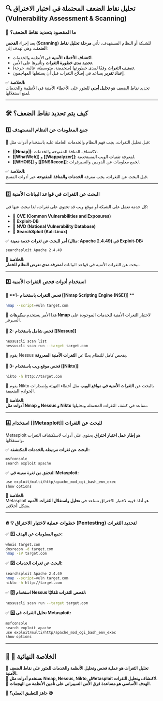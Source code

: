 ## 🔍 **تحليل نقاط الضعف المحتملة في اختبار الاختراق (Vulnerability Assessment & Scanning)**

### 📌 **ما المقصود بتحديد نقاط الضعف؟**

بعد إجراء **الفحص (Scanning)** للشبكة أو النظام المستهدف، تأتي **مرحلة تحليل نقاط الضعف**، وهي تهدف إلى:

- **اكتشاف الأخطاء الأمنية** في الأنظمة والخدمات.
- **تحديد مدى خطورة الثغرات** وتأثيرها على الأمن.
- **تصنيف الثغرات** وفقًا لمدى خطورتها (منخفضة، متوسطة، عالية، حرجة).
- **إعداد تقرير** يساعد في إصلاح الثغرات قبل أن يستغلها المهاجمون.

✅ **الخلاصة:**  
تحديد نقاط الضعف هو **تحليل أمني** للعثور على الأخطاء الأمنية في الأنظمة والخدمات لمنع استغلالها.

---

## 🛠️ **كيف يتم تحديد نقاط الضعف؟**

### 1️⃣ **جمع المعلومات عن النظام المستهدف**

🔹 قبل تحليل الثغرات، يجب فهم النظام والخدمات العاملة عليه باستخدام أدوات مثل:

- **[[Nmap]]**: لاكتشاف المنافذ المفتوحة والخدمات.
- **[[WhatWeb]]** و **[[Wappalyzer]]**: لمعرفة تقنيات الويب المستخدمة.
- **[[WHOIS]]** و **[[DNSRecon]]**: لجمع معلومات عن الدومين والسيرفرات.

✅ **الخلاصة:**  
قبل البحث عن الثغرات، يجب معرفة **الخدمات والمنافذ المفتوحة** عبر أدوات المسح.

---

### 2️⃣ **البحث عن الثغرات في قواعد البيانات الأمنية**

كل خدمة تعمل على الشبكة أو موقع ويب قد تحتوي على ثغرات، لذا نبحث عنها في:

- 🔹 **CVE (Common Vulnerabilities and Exposures)**
- 🔹 **Exploit-DB**
- 🔹 **NVD (National Vulnerability Database)**
- 🔹 **SearchSploit (Kali Linux)**

✅ **أمر للبحث عن ثغرات خدمة معينة (مثال: Apache 2.4.49) في Exploit-DB:**

```bash
searchsploit Apache 2.4.49
```

📌 **الخلاصة:**  
نبحث عن الثغرات الأمنية في قواعد البيانات **لمعرفة مدى تعرض النظام للخطر**.

---

### 3️⃣ **استخدام أدوات فحص الثغرات الأمنية**

#### 🔹 **1- فحص الثغرات باستخدام [[Nmap Scripting Engine (NSE)]]  **

```bash
nmap --script=vuln target.com
```

🔹 هذا الأمر يستخدم **سكربتات Nmap** لاختبار الثغرات الأمنية للخدمات الموجودة على السيرفر.

#### 🔹 **2- فحص شامل باستخدام [[Nessus]]**

```bash
nessuscli scan list
nessuscli scan run --target target.com
```

🔹 يقوم Nessus بفحص كامل للنظام بحثًا عن **الثغرات الأمنية المعروفة**.

#### 🔹 **3- فحص موقع ويب باستخدام [[Nikto]]**

```bash
nikto -h http://target.com
```

🔹 يقوم Nikto بالبحث عن **الثغرات الأمنية في مواقع الويب** مثل أخطاء التهيئة وإصدارات الخوادم الضعيفة.

📌 **الخلاصة:**  
**أدوات مثل Nmap و Nessus و Nikto** تساعد في كشف الثغرات المحتملة وتحليلها.

---

### 4️⃣ **استخدام [[Metasploit]] للبحث عن الثغرات**

Metasploit هو **إطار عمل اختبار اختراق** يحتوي على أدوات لاستكشاف الثغرات واستغلالها.

✅ **البحث عن ثغرات مرتبطة بالخدمات المكتشفة:**

```bash
msfconsole
search exploit apache
```

✅ **التحقق من ثغرة معينة في Metasploit:**

```bash
use exploit/multi/http/apache_mod_cgi_bash_env_exec
show options
```

📌 **الخلاصة:**  
Metasploit هو أداة قوية لاختبار الاختراق تساعد في **تحليل واستغلال الثغرات الأمنية** بشكل أخلاقي.

---

### 🔥 **💡 خطوات عملية لاختبار الاختراق (Pentesting) لتحديد الثغرات**

✅ **1️⃣ جمع المعلومات عن الهدف:**

```bash
whois target.com
dnsrecon -d target.com
nmap -sV target.com
```

✅ **2️⃣ البحث عن ثغرات الخدمات:**

```bash
searchsploit Apache 2.4.49
nmap --script=vuln target.com
nikto -h http://target.com
```

✅ **3️⃣ استخدام Nessus لفحص الثغرات تلقائيًا:**

```bash
nessuscli scan run --target target.com
```

✅ **4️⃣ تحليل الثغرات في Metasploit:**

```bash
msfconsole
search exploit apache
use exploit/multi/http/apache_mod_cgi_bash_env_exec
show options
```

---

## 🎯 **📌 الخلاصة النهائية**

📌 **تحليل الثغرات هو عملية فحص وتحليل الأنظمة والخدمات للعثور على نقاط الضعف الأمنية.**  
📌 **نستخدم أدوات مثل Nmap, Nessus, Nikto, وMetasploit لاكتشاف وتحليل الثغرات.**  
📌 **الهدف الأساسي هو مساعدة فرق الأمن السيبراني على تأمين الأنظمة من الهجمات.**

🚀 **جاهز للتطبيق العملي؟ 😃**
